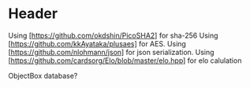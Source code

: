 # Header
Using [https://github.com/okdshin/PicoSHA2] for sha-256
Using [https://github.com/kkAyataka/plusaes] for AES.
Using [https://github.com/nlohmann/json] for json serialization.
Using [https://github.com/cardsorg/Elo/blob/master/elo.hpp] for elo calulation

ObjectBox database?